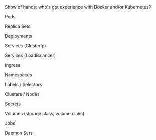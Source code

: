 Show of hands: who's got experience with Docker and/or Kubernetes?

Pods

Replica Sets

Deployments

Services (ClusterIp)

Services (LoadBalancer)

Ingress

Namespaces

Labels / Selectors

Clusters / Nodes

Secrets

Volumes (storage class, volume claim)

Jobs

Daemon Sets

